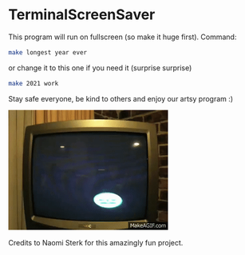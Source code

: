 # TerminalScreenSaver

This program will run on fullscreen (so make it huge first). Command:
```bash
make longest year ever 
```
or change it to this one if you need it (surprise surprise)
```bash
make 2021 work
```
Stay safe everyone, be kind to others and enjoy our artsy program :)

![](ArtsyContest/satisfying.gif)

Credits to Naomi Sterk for this amazingly fun project.
